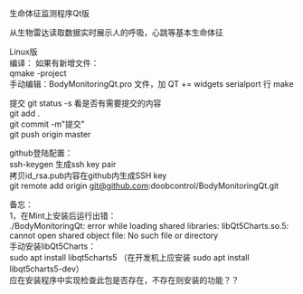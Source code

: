 生命体征监测程序Qt版  
  
从生物雷达读取数据实时展示人的呼吸，心跳等基本生命体征  
  
Linux版  
编译：
如果有新增文件：  
qmake -project  
手动编辑：BodyMonitoringQt.pro 文件，加 QT += widgets serialport 行
make

提交
git status -s 看是否有需要提交的内容  
git add .  
git commit -m"提交"  
git push origin master  
  
github登陆配置：  
ssh-keygen 生成ssh key pair  
拷贝id_rsa.pub内容在github内生成SSH key  
git remote add origin git@github.com:doobcontrol/BodyMonitoringQt.git

备忘：  
1，在Mint上安装后运行出错：  
./BodyMonitoringQt: error while loading shared libraries: libQt5Charts.so.5: cannot open shared object file: No such file or directory  
手动安装libQt5Charts：  
sudo apt install libqt5charts5  （在开发机上应安装  sudo apt install libqt5charts5-dev）  
应在安装程序中实现检查此包是否存在，不存在则安装的功能？？  
